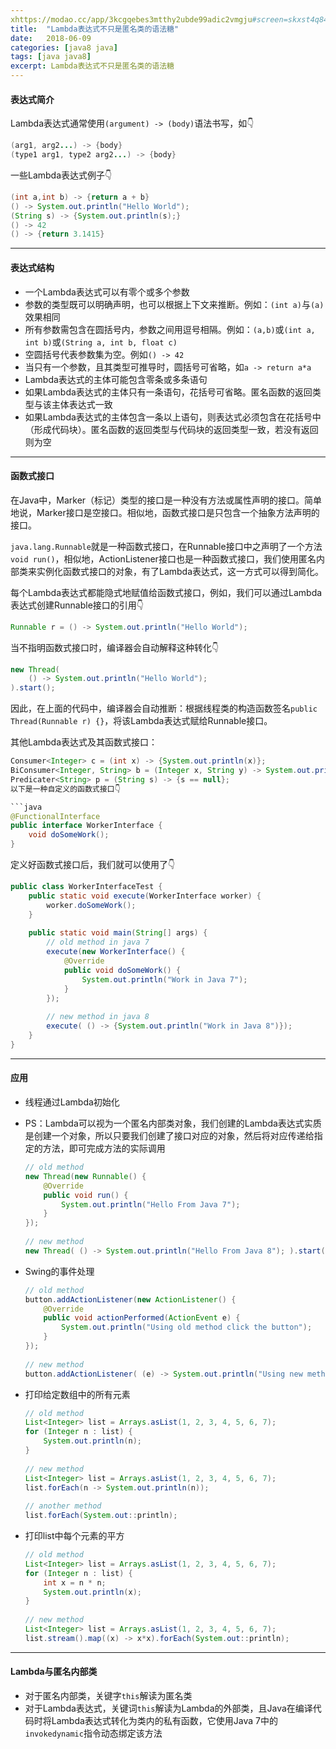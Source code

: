 ```yaml
---
xhttps://modao.cc/app/3kcgqebes3mtthy2ubde99adic2vmgju#screen=skxst4q841qsk8ulayout: post
title:  "Lambda表达式不只是匿名类的语法糖"
date:   2018-06-09
categories: [java8 java]
tags: [java java8]
excerpt: Lambda表达式不只是匿名类的语法糖
---
```


#### 表达式简介

Lambda表达式通常使用`(argument) -> (body)`语法书写，如👇

```java
(arg1, arg2...) -> {body}
(type1 arg1, type2 arg2...) -> {body}
```

一些Lambda表达式例子👇

```java
(int a,int b) -> {return a + b}
() -> System.out.println("Hello World");
(String s) -> {System.out.println(s);}
() -> 42
() -> {return 3.1415}
```

------

#### 表达式结构

- 一个Lambda表达式可以有零个或多个参数
- 参数的类型既可以明确声明，也可以根据上下文来推断。例如：`(int a)`与`(a)`效果相同
- 所有参数需包含在圆括号内，参数之间用逗号相隔。例如：`(a,b)`或`(int a, int b)`或`(String a, int b, float c)`
- 空圆括号代表参数集为空。例如`() -> 42`
- 当只有一个参数，且其类型可推导时，圆括号可省略，如`a -> return a*a`
- Lambda表达式的主体可能包含零条或多条语句
- 如果Lambda表达式的主体只有一条语句，花括号可省略。匿名函数的返回类型与该主体表达式一致
- 如果Lambda表达式的主体包含一条以上语句，则表达式必须包含在花括号中（形成代码块）。匿名函数的返回类型与代码块的返回类型一致，若没有返回则为空

------

#### 函数式接口

在Java中，Marker（标记）类型的接口是一种没有方法或属性声明的接口。简单地说，Marker接口是空接口。相似地，函数式接口是只包含一个抽象方法声明的接口。

`java.lang.Runnable`就是一种函数式接口，在Runnable接口中之声明了一个方法`void run()`，相似地，ActionListener接口也是一种函数式接口，我们使用匿名内部类来实例化函数式接口的对象，有了Lambda表达式，这一方式可以得到简化。

每个Lambda表达式都能隐式地赋值给函数式接口，例如，我们可以通过Lambda表达式创建Runnable接口的引用👇

```java
Runnable r = () -> System.out.println("Hello World");
```

当不指明函数式接口时，编译器会自动解释这种转化👇

```java
new Thread(
    () -> System.out.println("Hello World");
).start();
```

因此，在上面的代码中，编译器会自动推断：根据线程类的构造函数签名`public Thread(Runnable r) {}`，将该Lambda表达式赋给Runnable接口。

其他Lambda表达式及其函数式接口：

```java
Consumer<Integer> c = (int x) -> {System.out.println(x)};
BiConsumer<Integer, String> b = (Integer x, String y) -> System.out.println(x + " : " + y);
Predicater<String> p = (String s) -> {s == null};
以下是一种自定义的函数式接口👇

```java
@FunctionalInterface
public interface WorkerInterface {
    void doSomeWork();
}
```

定义好函数式接口后，我们就可以使用了👇

```java
public class WorkerInterfaceTest {
    public static void execute(WorkerInterface worker) {
        worker.doSomeWork();
    }
    
    public static void main(String[] args) {
        // old method in java 7
        execute(new WorkerInterface() {
            @Override
            public void doSomeWork() {
                System.out.println("Work in Java 7");
            }
        });
        
        // new method in java 8
        execute( () -> {System.out.println("Work in Java 8")});
    }
}
```

------

#### 应用

- 线程通过Lambda初始化

- PS：Lambda可以视为一个匿名内部类对象，我们创建的Lambda表达式实质是创建一个对象，所以只要我们创建了接口对应的对象，然后将对应传递给指定的方法，即可完成方法的实际调用

  ```java
  // old method
  new Thread(new Runnable() {
      @Override
      public void run() {
          System.out.println("Hello From Java 7");
      }
  });
    
  // new method
  new Thread( () -> System.out.println("Hello From Java 8"); ).start();
  ```

- Swing的事件处理

  ```java
  // old method
  button.addActionListener(new ActionListener() {
      @Override
      public void actionPerformed(ActionEvent e) {
          System.out.println("Using old method click the button");
      }
  });
    
  // new method
  button.addActionListener( (e) -> System.out.println("Using new method click the button"););
  ```

- 打印给定数组中的所有元素

  ```java
  // old method
  List<Integer> list = Arrays.asList(1, 2, 3, 4, 5, 6, 7);
  for (Integer n : list) {
      System.out.println(n);
  }
    
  // new method
  List<Integer> list = Arrays.asList(1, 2, 3, 4, 5, 6, 7);
  list.forEach(n -> System.out.println(n));
    
  // another method
  list.forEach(System.out::println);
  ```

- 打印list中每个元素的平方

  ```java
  // old method
  List<Integer> list = Arrays.asList(1, 2, 3, 4, 5, 6, 7);
  for (Integer n : list) {
      int x = n * n;
      System.out.println(x);
  }
    
  // new method
  List<Integer> list = Arrays.asList(1, 2, 3, 4, 5, 6, 7);
  list.stream().map((x) -> x*x).forEach(System.out::println);
  ```

------

#### Lambda与匿名内部类

- 对于匿名内部类，关键字`this`解读为匿名类
- 对于Lambda表达式，关键词`this`解读为Lambda的外部类，且Java在编译代码时将Lambda表达式转化为类内的私有函数，它使用Java 7中的`invokedynamic`指令动态绑定该方法